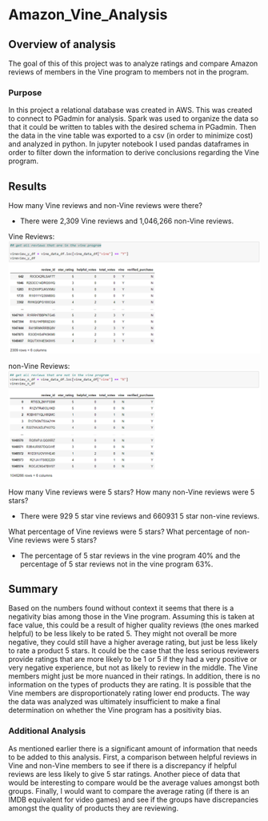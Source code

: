# Amazon_Vine_Analysis

## Overview of analysis

The goal of this of this project was to analyze ratings and compare Amazon reviews of members in the Vine program to members not in the program. 

### Purpose

In this project a relational database was created in AWS. This was created to connect to PGadmin for analysis. Spark was used to organize the data so that it could be written to tables with the desired schema in PGadmin. Then the data 
in the vine table was exported to a csv (in order to minimize cost) and analyzed in python. In jupyter notebook I used pandas dataframes in order to filter down the information to derive conclusions regarding the Vine program.

## Results

How many Vine reviews and non-Vine reviews were there?
 
* There were 2,309 Vine reviews and 1,046,266 non-Vine reviews.

Vine Reviews: 
![](Resources/vine_program_dataframe.PNG)

non-Vine Reviews: 
![](Resources/nonvine_program_dataframe.PNG)

How many Vine reviews were 5 stars? How many non-Vine reviews were 5 stars?

* There were 929 5 star vine reviews and 660931 5 star non-vine reviews.

What percentage of Vine reviews were 5 stars? What percentage of non-Vine reviews were 5 stars?

* The percentage of 5 star reviews in the vine program 40% and the percentage of 5 star reviews not in the vine program 63%.


## Summary

Based on the numbers found without context it seems that there is a negativity bias among those in the Vine program. Assuming this is taken at face value, this could be a result of higher quality reviews (the ones marked helpful) to be 
less likely to be rated 5. They might not overall be more negative, they could still have a higher average rating, but just be less likely to rate a product 5 stars. It could be the case that the less serious reviewers provide ratings 
that are more likely to be 1 or 5 if they had a very positive or very negative experience, but not as likely to review in the middle. The Vine members might just be more nuanced in their ratings. In addition, there is no information on 
the types of products they are rating. It is possible that the Vine members are disproportionately rating lower end products. The way the data was analyzed was ultimately insufficient to make a final determination on whether the Vine 
program has a positivity bias.   
 
### Additional Analysis

As mentioned earlier there is a significant amount of information that needs to be added to this analysis. First, a comparison between helpful reviews in Vine and non-Vine members to see if there is a discrepancy if helpful reviews are 
less likely to give 5 star ratings. Another piece of data that would be interesting to compare would be the average values amongst both groups. Finally, I would want to compare the average rating (if there is an IMDB equivalent for video 
games) and see if the groups have discrepancies amongst the quality of products they are reviewing.  


